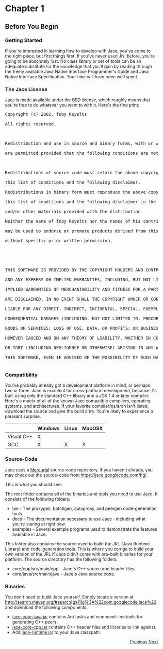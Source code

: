 # Chapter 1 #
## Before You Begin ##


### Getting Started ###

If you're interested in learning how to develop with Jace, you've come to the right place, but first things first. If you've never used JNI before, you're going to be absolutely lost. No class library or set of tools can be an adequate substitute for the knowledge that you'll gain by reading through the freely available Java Native Interface Programmer's Guide and Java Native Interface Specification. Your time will have been well spent.

### The Jace License ###

Jace is made available under the BSD license, which roughly means that you're free to do whatever you want to with it. Here's the fine print:

<pre>
Copyright (c) 2002, Toby Reyelts<br>
All rights reserved.<br>
<br>
Redistribution and use in source and binary forms, with or without modification,<br>
are permitted provided that the following conditions are met:<br>
<br>
Redistributions of source code must retain the above copyright notice,<br>
this list of conditions and the following disclaimer.<br>
Redistributions in binary form must reproduce the above copyright notice,<br>
this list of conditions and the following disclaimer in the documentation<br>
and/or other materials provided with the distribution.<br>
Neither the name of Toby Reyelts nor the names of his contributors<br>
may be used to endorse or promote products derived from this software<br>
without specific prior written permission.<br>
<br>
<br>
THIS SOFTWARE IS PROVIDED BY THE COPYRIGHT HOLDERS AND CONTRIBUTORS "AS IS"<br>
AND ANY EXPRESS OR IMPLIED WARRANTIES, INCLUDING, BUT NOT LIMITED TO, THE<br>
IMPLIED WARRANTIES OF MERCHANTABILITY AND FITNESS FOR A PARTICULAR PURPOSE<br>
ARE DISCLAIMED. IN NO EVENT SHALL THE COPYRIGHT OWNER OR CONTRIBUTORS BE<br>
LIABLE FOR ANY DIRECT, INDIRECT, INCIDENTAL, SPECIAL, EXEMPLARY, OR<br>
CONSEQUENTIAL DAMAGES (INCLUDING, BUT NOT LIMITED TO, PROCUREMENT OF SUBSTITUTE<br>
GOODS OR SERVICES; LOSS OF USE, DATA, OR PROFITS; OR BUSINESS INTERRUPTION)<br>
HOWEVER CAUSED AND ON ANY THEORY OF LIABILITY, WHETHER IN CONTRACT, STRICT LIABILITY,<br>
OR TORT (INCLUDING NEGLIGENCE OR OTHERWISE) ARISING IN ANY WAY OUT OF THE USE OF<br>
THIS SOFTWARE, EVEN IF ADVISED OF THE POSSIBILITY OF SUCH DAMAGE.<br>
</pre>

### Compatibility ###

You've probably already got a development platform in mind, or perhaps two or three. Jace is excellent for cross-platform development, because it's built using only the standard C++ library and a JDK 1.4 or later compiler. Here's a matrix of all of the known Jace compatible compilers, operating systems, and architectures. If your favorite compiler/os/arch isn't listed, download the source and give the build a try. You're likely to experience a pleasant surprise.

|            | Windows | Linux | MacOSX |
|:-----------|:--------|:------|:-------|
| Visual C++ |    X    |       |        |
| GCC        |    X    |   X   |   X    |


### Source-Code ###

Jace uses a [Mercurial](http://tortoisehg.bitbucket.org/) source-code repository. If you haven't already, you may check out the source-code from https://jace.googlecode.com/hg/.

This is what you should see:

The root folder contains all of the binaries and tools you need to use Jace. It consists of the following folders:

  * bin - The proxygen, batchgen, autoproxy, and peergen code-generation tools.
  * docs - The documentation necessary to use Jace - including what you're staring at right now.
  * examples - Several example programs used to demonstrate the features available in Jace.

This folder also contains the source used to build the JRL (Java Runtime Library) and code-generation tools. This is where you can go to build your own version of the JRL if Jace didn't come with pre-built binaries for your platform. The source directory has the following folders:

  * core/cpp/src/main/cpp - Jace's C++ source and header files.
  * core/java/src/main/java - Jace's Java source code.


### Binaries ###

You don't need to build Jace yourself. Simply locate a version at http://search.maven.org/#search|ga|1|g%3A%22com.googlecode.jace%22 and download the following components:

  * [jace-core-java.jar](http://search.maven.org/remotecontent?filepath=com/googlecode/jace/jace-core-java/1.2.14/jace-core-java-1.2.14.jar) contains Ant tasks and command-line tools for generating C++ peers.
  * [jace-core-cpp.jar](http://search.maven.org/#artifactdetails|com.googlecode.jace|jace-core-cpp|1.2.14|jar) contains C++ header files and libraries to link against.
  * Add [jace-runtime.jar](http://search.maven.org/remotecontent?filepath=com/googlecode/jace/jace-runtime/1.2.14/jace-runtime-1.2.14.jar) to your Java classpath.


<p align='right'><a href='DeveloperGuide.md'>Previous</a> <a href='Chapter2.md'>Next</a></p>